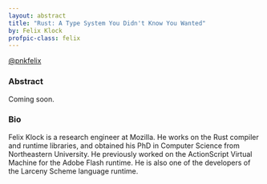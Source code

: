 ```yaml
---
layout: abstract
title: "Rust: A Type System You Didn't Know You Wanted"
by: Felix Klock
profpic-class: felix
---
```


[@pnkfelix](https://twitter.com/pnkfelix)

### Abstract 

Coming soon.


### Bio

Felix Klock is a research engineer at Mozilla.  He works on the Rust compiler and runtime libraries, and obtained his PhD in Computer Science from Northeastern University.  He previously worked on the ActionScript Virtual Machine for the Adobe Flash runtime.  He is also one of the developers of the Larceny Scheme language runtime.

